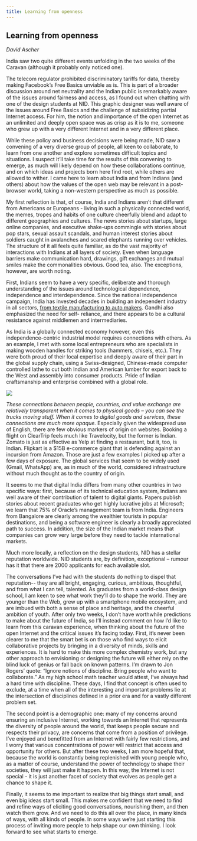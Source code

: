 ```yaml
---
title: Learning from openness
---
```


## Learning from openness
_David Ascher_

India saw two quite different events unfolding in the two weeks of the Caravan (although it probably only noticed one).

The telecom regulator prohibited discriminatory tariffs for data, thereby making Facebook’s Free Basics unviable as is. This is part of a broader discussion around net neutrality and the Indian public is remarkably aware of the issues around fairness and access, as I found out when chatting with one of the design students at NID. This graphic designer was well aware of the issues around Free Basics and the challenge of subsidizing partial Internet access. For him, the notion and importance of the open Internet as an unlimited and deeply open space was as crisp as it is to me, someone who grew up with a very different Internet and in a very different place.

While these policy and business decisions were being made, NID saw a convening of a very diverse group of people, all keen to collaborate, to learn from one another and explore sometimes difficult topics and situations. I suspect it’ll take time for the results of this convening to emerge, as much will likely depend on how these collaborations continue, and on which ideas and projects born here find root, while others are allowed to wither. I came here to learn about India and from Indians (and others) about how the values of the open web may be relevant in a post-browser world, taking a non-western perspective as much as possible.

My first reflection is that, of course, India and Indians aren’t that different from Americans or Europeans - living in such a physically connected world, the memes, tropes and habits of one culture cheerfully blend and adapt to different geographies and cultures. The news stories about startups, large online companies, and executive shake-ups commingle with stories about pop stars, sexual assault scandals, and human interest stories about soldiers caught in avalanches and scared elephants running over vehicles. The structure of it all feels quite familiar, as do the vast majority of interactions with Indians at all layers of society. Even when language barriers make communication hard, drawings, gift exchanges and mutual smiles make the commonalities obvious. Good tea, also. The exceptions, however, are worth noting.

First, Indians seem to have a very specific, deliberate and thorough understanding of the issues around technological dependence, independence and interdependence. Since the national independence campaign, India has invested decades in building an independent industry in all sectors, [from textile manufacturing to auto makers](en.wikipedia.org/wiki/Hindustan_Ambassador). Gandhi also emphasized the need for self- reliance, and there appears to be a cultural resistance against middlemen and intermediaries.

As India is a globally connected economy however, even this independence-centric industrial model requires connections with others. As an example, I met with some local entrepreneurs who are specialists in making wooden handles for striking tools (hammers, chisels, etc.). They were both proud of their local expertise and deeply aware of their part in the global supply chain, using a Swiss-designed, Chinese-made computer controlled lathe to cut both Indian and American lumber for export back to the West and assembly into consumer products. Pride of Indian craftsmanship and enterprise combined with a global role.

![](images/28.jpg)

_These connections between people, countries, and value exchange are relatively transparent when it comes to physical goods – you can see the trucks moving stuff. When it comes to digital goods and services, these connections are much more opaque._ Especially given the
widespread use of English, there are few obvious markers of origin on websites. Booking a flight on ClearTrip feels much like Travelocity, but the former is Indian. Zomato is just as effective as Yelp at finding a restaurant, but it, too, is Indian. Flipkart is a $15B e-commerce giant that is defending against an incursion from Amazon. Those are just a few examples I picked up after a few days of exposure. The global services that seem to be widely used (Gmail, WhatsApp) are, as in much of the world, considered infrastructure without much thought as to the country of origin.

It seems to me that digital India differs from many other countries in two specific ways: first, because of its technical education system, Indians are well aware of their contribution of talent to digital giants. Papers publish stories about recent graduates who get highly lucrative jobs at Microsoft; we learn that 75% of Oracle’s management team is from India. Engineers from Bangalore are clearly among the wealthier tourists in popular destinations, and being a software engineer is clearly a broadly appreciated path to success. In addition, the size of the Indian market means that companies can grow very large before they need to tackle international markets.

Much more locally, a reflection on the design students, NID has a stellar reputation worldwide. NID students are, by definition, exceptional – rumour has it that there are 2000 applicants for each available slot.

The conversations I’ve had with the students do nothing to dispel that reputation-- they are all bright, engaging, curious, ambitious, thoughtful, and from what I can tell, talented.
As graduates from a world-class design school, I am keen to see what work they’ll do to shape the world. They are younger than the Web, grew up with a smartphone mobile ecosystem, and are imbued with both a sense of place and heritage, and the cheerful ambition of youth.
After only two weeks, I don’t have worthwhile predictions to make about the future of India, so I’ll instead comment on how I’d like to learn from this caravan experience, when thinking about the future of the open Internet and the critical issues it’s facing today.
First, it’s never been clearer to me that the smart bet is on those who find ways to elicit collaborative projects by bringing in a diversity of minds, skills and experiences. It is hard to make this more complex chemistry work, but any other approach to envisioning or designing the future will either rely on the blind luck of genius or fall back on known patterns. I’m drawn to Jon Rogers’ quote: “Ignore notions of discipline. Bring people who want to collaborate.” As my high school math teacher would attest, I’ve always had a hard time with discipline. These days, I find that concept is often used to exclude, at a time when all of the interesting and important problems lie at the intersection of disciplines defined in a prior era and for a vastly different problem set.

The second point is a demographic one: many of my concerns around ensuring an inclusive Internet, working towards an Internet that represents the diversity of people around the world, that keeps people secure and respects their privacy, are concerns that come from a position of privilege. I’ve enjoyed and benefitted from an Internet with fairly few restrictions, and I worry that various concentrations of power will restrict that access and opportunity for others. But after these two weeks, I am more hopeful that, because the world is constantly being replenished with young people who, as a matter of course, understand the power of technology to shape their societies, they will just make it happen. In this way, the Internet is not special - it is just another facet of society that evolves as people get a chance to shape it.

Finally, it seems to me important to realize that big things start small, and even big ideas start small. This makes me confident that we need to find and refine ways of eliciting good conversations, nourishing them, and then watch them grow. And we need to do this all over the place, in many kinds of ways, with all kinds of people. In some ways we’re just starting this process of inviting more people to help shape our own thinking. I look forward to see what starts to emerge.